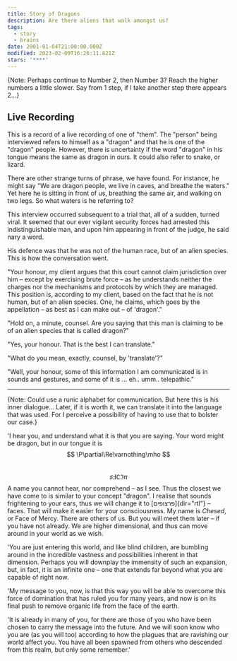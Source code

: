 ```yaml
---
title: Story of Dragons
description: Are there aliens that walk amongst us?
tags:
  - story
  - brains
date: 2001-01-04T21:00:00.000Z
modified: 2023-02-09T16:26:11.821Z
stars: '****'
---
```


{Note: Perhaps continue to Number 2, then Number 3? Reach the higher numbers a little slower. Say from 1 step, if I take another step there appears 2...}

## Live Recording

This is a record of a live recording of one of "them". The "person" being interviewed refers to himself as a "dragon" and that he is one of the "dragon" people. However, there is uncertainty if the word "dragon" in his tongue means the same as dragon in ours. It could also refer to snake, or lizard.

There are other strange turns of phrase, we have found. For instance, he might say "We are dragon people, we live in caves, and breathe the waters." Yet here he is sitting in front of us, breathing the same air, and walking on two legs. So what waters is he referring to?

This interview occurred subsequent to a trial that, all of a sudden, turned viral. It seemed that our ever vigilant security forces had arrested this indistinguishable man, and upon him appearing in front of the judge, he said nary a word.

His defence was that he was not of the human race, but of an alien species. This is how the conversation went.

"Your honour, my client argues that this court cannot claim jurisdiction over him – except by exercising brute force – as he understands neither the charges nor the mechanisms and protocols by which they are managed. This position is, according to my client, based on the fact that he is not human, but of an alien species. One, he claims, which goes by the appellation – as best as I can make out – of 'dragon'."

"Hold on, a minute, counsel. Are you saying that this man is claiming to be of an alien species that is called dragon?"

"Yes, your honour. That is the best I can translate."

"What do you mean, exactly, counsel, by 'translate'?"

"Well, your honour, some of this information I am communicated is in sounds and gestures, and some of it is ... eh.. umm.. telepathic."

---

{Note: Could use a runic alphabet for communication. But here this is his inner dialogue...
Later, if it is worth it, we can translate it into the language that was used. For I perceive a possibility of having to use that to bolster our case.}

'I hear you, and understand what it is that you are saying. Your word might be dragon, but in our tongue it is $$ \P\partial\Re\varnothing\mho $$ &nbsp; $$ \sharp\Finv\complement\Im\pi $$ A name you cannot hear, nor comprehend – as I see. Thus the closest we have come to is similar to your concept "dragon". I realise that sounds frightening to your ears, thus we will change it to [פרצופים]{dir="rtl"} – faces. That will make it easier for your consciousness. My name is _Chesed_, or Face of Mercy. There are others of us. But you will meet them later – if you have not already. We are higher dimensional, and thus can move around in your world as we wish.

'You are just entering this world, and like blind children, are bumbling around in the incredible vastness and possibilities inherent in that dimension. Perhaps you will downplay the immensity of such an expansion, but, in fact, it is an infinite one – one that extends far beyond what you are capable of right now.

'My message to you, now, is that this way you will be able to overcome this force of domination that has ruled you for many years, and now is on its final push to remove organic life from the face of the earth.

'It is already in many of you, for there are those of you who have been chosen to carry the message into the future. And we will soon know who you are (as you will too) according to how the plagues that are ravishing our world affect you. You have all been spawned from others who descended from this realm, but only some remember.'
